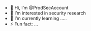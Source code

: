 - 👋 Hi, I’m @ProdSecAccount
- 👀 I’m interested in security research
- 🌱 I’m currently learning .....
- ⚡ Fun fact: ...

<!---
ProdSecAccount/ProdSecAccount is a ✨ special ✨ repository because its `README.md` (this file) appears on your GitHub profile.
You can click the Preview link to take a look at your changes.
--->
